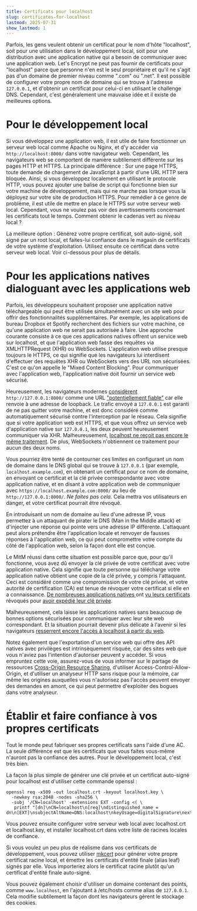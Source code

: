 ```yaml
---
title: Certificats pour localhost
slug: certificates-for-localhost
lastmod: 2025-07-31
show_lastmod: 1
---
```


Parfois, les gens veulent obtenir un certificat pour le nom d'hôte "localhost", soit pour une utilisation dans le développement local, soit pour une distribution avec une application native qui a besoin de communiquer avec une application web. Let's Encrypt ne peut pas fournir de certificats pour "localhost" parce que personne n'en est le seul propriétaire et qu'il ne s'agit pas d'un domaine de premier niveau comme ".com" ou ".net". Il est possible de configurer votre propre nom de domaine qui se trouve à l'adresse `127.0.0.1`, et d'obtenir un certificat pour celui-ci en utilisant le challenge DNS. Cependant, c'est généralement une mauvaise idée et il existe de meilleures options.

# Pour le développement local

Si vous développez une application web, il est utile de faire fonctionner un serveur web local comme Apache ou Nginx, et d'y accéder via `http://localhost:8000/` dans votre navigateur web. Cependant, les navigateurs web se comportent de manière subtilement différente sur les pages HTTP et HTTPS. La principale différence : Sur une page HTTPS, toute demande de chargement de JavaScript à partir d'une URL HTTP sera bloquée. Ainsi, si vous développez localement en utilisant le protocole HTTP, vous pouvez ajouter une balise de script qui fonctionne bien sur votre machine de développement, mais qui ne marche pas lorsque vous la déployez sur votre site de production HTTPS. Pour remédier à ce genre de problème, il est utile de mettre en place le HTTPS sur votre serveur web local. Cependant, vous ne voulez pas voir des avertissements concernant les certificats tout le temps. Comment obtenir le cadenas vert au niveau local ?

La meilleure option : Générez votre propre certificat, soit auto-signé, soit signé par un root local, et faites-lui confiance dans le magasin de certificats de votre système d'exploitation. Utilisez ensuite ce certificat dans votre serveur web local. Voir ci-dessous pour plus de détails.

# Pour les applications natives dialoguant avec les applications web

Parfois, les développeurs souhaitent proposer une application native téléchargeable qui peut être utilisée simultanément avec un site web pour offrir des fonctionnalités supplémentaires. Par exemple, les applications de bureau Dropbox et Spotify recherchent des fichiers sur votre machine, ce qu'une application web ne serait pas autorisée à faire. Une approche courante consiste à ce que ces applications natives offrent un service web sur localhost, et que l'application web fasse des requêtes via XMLHTTPRequest (XHR) ou WebSockets. L'application web utilise presque toujours le HTTPS, ce qui signifie que les navigateurs lui interdisent d'effectuer des requêtes XHR ou WebSockets vers des URL non sécurisées. C'est ce qu'on appelle le "Mixed Content Blocking". Pour communiquer avec l'application web, l'application native doit fournir un service web sécurisé.

Heureusement, les navigateurs modernes [considèrent ][mcb-localhost] `http://127.0.0.1:8000/` comme une URL ["potentiellement fiable"][secure-contexts] car elle renvoie à une adresse de loopback. Le trafic envoyé a `127.0.0.1` est garanti de ne pas quitter votre machine, et est donc considéré comme automatiquement sécurisé contre l'interception par le réseau. Cela signifie que si votre application web est HTTPS, et que vous offrez un service web d'application native sur `127.0.0.1`, les deux peuvent heureusement communiquer via XHR. Malheureusement, [localhost ne reçoit pas encore le même traitement][let-localhost]. De plus, WebSockets n'obtiennent ce traitement pour aucun des deux noms.

Vous pourriez être tenté de contourner ces limites en configurant un nom de domaine dans le DNS global qui se trouve à `127.0.0.1` (par exemple, `localhost.example.com`), en obtenant un certificat pour ce nom de domaine, en envoyant ce certificat et la clé privée correspondante avec votre application native, et en disant à votre application web de communiquer avec `https://localhost.example.com:8000/` au lieu de `http://127.0.0.1:8000/`. *Ne faites pas cela.* Cela mettra vos utilisateurs en danger, et votre certificat pourrait être révoqué.

En introduisant un nom de domaine au lieu d'une adresse IP, vous permettez à un attaquant de pirater le DNS (Man in the Middle attack) et d'injecter une réponse qui pointe vers une adresse IP différente. L'attaquant peut alors prétendre être l'application locale et renvoyer de fausses réponses à l'application web, ce qui peut compromettre votre compte du côté de l'application web, selon la façon dont elle est conçue.

Le MitM réussi dans cette situation est possible parce que, pour qu'il fonctionne, vous avez dû envoyer la clé privée de votre certificat avec votre application native. Cela signifie que toute personne qui télécharge votre application native obtient une copie de la clé privée, y compris l'attaquant. Ceci est considéré comme une compromission de votre clé privée, et votre autorité de certification (CA) est tenue de révoquer votre certificat si elle en a connaissance. [De nombreuses applications natives ][mdsp1]ont [vu leurs certificats ][mdsp2]révoqués pour [avoir expédié leur clé privée][mdsp3].

Malheureusement, cela laisse les applications natives sans beaucoup de bonnes options sécurisées pour communiquer avec leur site web correspondant. Et la situation pourrait devenir plus délicate à l'avenir si les navigateurs [resserrent encore l'accès à localhost à partir du web][tighten-access].

Notez également que l'exportation d'un service web qui offre des API natives avec privilèges est intrinsèquement risquée, car des sites web que vous n'aviez pas l'intention d'autoriser peuvent y accéder. Si vous empruntez cette voie, assurez-vous de vous informer sur le partage de ressources [Cross-Origin Resource Sharing][cors], d'utiliser Access-Control-Allow-Origin, et d'utiliser un analyseur HTTP sans risque pour la mémoire, car même les origines auxquelles vous n'autorisez pas l'accès peuvent envoyer des demandes en amont, ce qui peut permettre d'exploiter des bogues dans votre analyseur.

# Établir et faire confiance à vos propres certificats

Tout le monde peut fabriquer ses propres certificats sans l'aide d'une AC. La seule différence est que les certificats que vous faites vous-même n'auront pas la confiance des autres. Pour le développement local, c'est très bien.

La façon la plus simple de générer une clé privée et un certificat auto-signé pour localhost est d'utiliser cette commande openssl :

    openssl req -x509 -out localhost.crt -keyout localhost.key \
      -newkey rsa:2048 -nodes -sha256 \
      -subj '/CN=localhost' -extensions EXT -config <( \
       printf "[dn]\nCN=localhost\n[req]\ndistinguished_name = dn\n[EXT]\nsubjectAltName=DNS:localhost\nkeyUsage=digitalSignature\nextendedKeyUsage=serverAuth")

Vous pouvez ensuite configurer votre serveur web local avec localhost.crt et localhost.key, et installer localhost.crt dans votre liste de racines locales de confiance.

Si vous voulez un peu plus de réalisme dans vos certificats de développement, vous pouvez utiliser [ mkcert][mkcert] pour générer votre propre certificat racine local, et émettre les certificats d'entité finale (alias leaf) signés par elle. Vous importeriez alors le certificat racine plutôt qu'un certificat d'entité finale auto-signé.

Vous pouvez également choisir d'utiliser un domaine contenant des points, comme `www.localhost`, en l'ajoutant à /etc/hosts comme alias de `127.0.0.1`. Cela modifie subtilement la façon dont les navigateurs gèrent le stockage des cookies.

[mcb-localhost]: https://bugs.chromium.org/p/chromium/issues/detail?id=607878
[secure-contexts]: https://www.w3.org/TR/secure-contexts/#is-origin-trustworthy
[let-localhost]: https://tools.ietf.org/html/draft-ietf-dnsop-let-localhost-be-localhost-02
[mdsp1]: https://groups.google.com/d/msg/mozilla.dev.security.policy/eV89JXcsBC0/wsj5zpbbAQAJ
[mdsp2]: https://groups.google.com/d/msg/mozilla.dev.security.policy/T6emeoE-lCU/-k-A2dEdAQAJ
[mdsp3]: https://groups.google.com/d/msg/mozilla.dev.security.policy/pk039T_wPrI/tGnFDFTnCQAJ
[tighten-access]: https://bugs.chromium.org/p/chromium/issues/detail?id=378566
[mkcert]: https://github.com/FiloSottile/mkcert
[cors]: https://developer.mozilla.org/en-US/docs/Web/HTTP/CORS
